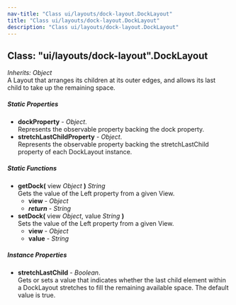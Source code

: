 ```yaml
---
nav-title: "Class ui/layouts/dock-layout.DockLayout"
title: "Class ui/layouts/dock-layout.DockLayout"
description: "Class ui/layouts/dock-layout.DockLayout"
---
```

## Class: "ui/layouts/dock-layout".DockLayout  
_Inherits:_ _Object_  
A Layout that arranges its children at its outer edges, and allows its last child to take up the remaining space. 

##### Static Properties
 - **dockProperty** - _Object_.    
  Represents the observable property backing the dock property.
 - **stretchLastChildProperty** - _Object_.    
  Represents the observable property backing the stretchLastChild property of each DockLayout instance.

##### Static Functions
 - **getDock(** view _Object_ **)** _String_  
     Gets the value of the Left property from a given View.
   - **view** - _Object_
   - _**return**_ - _String_
 - **setDock(** view _Object_, value _String_ **)**  
     Sets the value of the Left property from a given View.
   - **view** - _Object_
   - **value** - _String_

##### Instance Properties
 - **stretchLastChild** - _Boolean_.    
  Gets or sets a value that indicates whether the last child element within a DockLayout stretches to fill the remaining available space.
The default value is true.